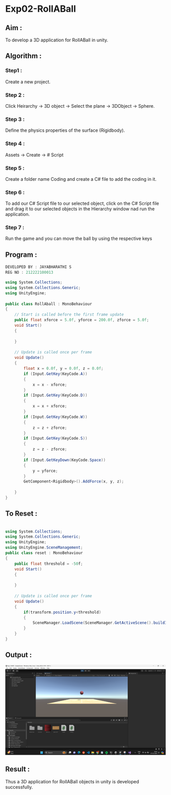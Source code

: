 # Exp02-RollABall

## Aim :
To develop a 3D application for RollABall in unity.

## Algorithm :
### Step1 :
Create a new project.

### Step 2 :
Click Heirarchy -> 3D object -> Select the plane -> 3DObject -> Sphere.

### Step 3 :
Define the physics properties of the surface (Rigidbody).

### Step 4 :
Assets -> Create -> # Script

### Step 5 :
Create a folder name Coding and create a C# file to add the coding in it.

### Step 6 :
To add our C# Script file to our selected object, click on the C# Script file and drag it to our selected objects in the Hierarchy window nad run the application.

### Step 7 :
Run the game and you can move the ball by using the respective keys

## Program :

```C#
DEVELOPED BY : JAYABHARATHI S
REG NO : 212222100013
```
```C#
using System.Collections;
using System.Collections.Generic;
using UnityEngine;

public class RollAball : MonoBehaviour
{
    // Start is called before the first frame update
    public float xforce = 5.0f, yforce = 200.0f, zforce = 5.0f;
    void Start()
    {

    }

    // Update is called once per frame
    void Update()
    {
        float x = 0.0f, y = 0.0f, z = 0.0f;
        if (Input.GetKey(KeyCode.A))
        {
            x = x - xforce;
        }
        if (Input.GetKey(KeyCode.D))
        {
            x = x + xforce;
        }
        if (Input.GetKey(KeyCode.W))
        {
            z = z + zforce;
        }
        if (Input.GetKey(KeyCode.S))
        {
            z = z - zforce;
        }
        if (Input.GetKeyDown(KeyCode.Space))
        {
            y = yforce;
        }
        GetComponent<Rigidbody>().AddForce(x, y, z);

    }
}
```
## To Reset :

```C#

using System.Collections;
using System.Collections.Generic;
using UnityEngine;
using UnityEngine.SceneManagement;
public class reset : MonoBehaviour
{
    public float threshold = -50f;
    void Start()
    {
        
    }

    // Update is called once per frame
    void Update()
    {
        if(transform.position.y<threshold)
        {
            SceneManager.LoadScene(SceneManager.GetActiveScene().buildIndex);
        }
    }
}

```
## Output :
![](./roll.png)

## Result :
Thus a 3D application for RollABall objects in unity is developed successfully.


